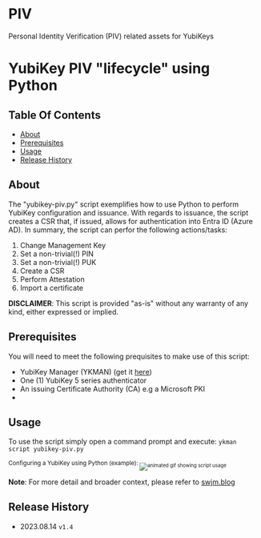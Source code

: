# PIV
Personal Identity Verification (PIV) related assets for YubiKeys

# YubiKey PIV "lifecycle" using Python

## Table Of Contents
  * [About](https://github.com/JMarkstrom/PIV/blob/main/README.md#about)
  * [Prerequisites](https://github.com/JMarkstrom/PIV/blob/main/README.md#prerequisites)
  * [Usage](https://github.com/JMarkstrom/PIV/blob/main/README.md#usage)
  * [Release History](https://github.com/JMarkstrom/PIV/blob/main/README.md#release-history)

## About
The "yubikey-piv.py" script exemplifies how to use Python to perform YubiKey configuration and issuance. 
With regards to issuance, the script creates a CSR that, if issued, allows for authentication into Entra ID (Azure AD).
In summary, the script can perfor the following actions/tasks:

  1. Change Management Key
  2. Set a non-trivial(!) PIN
  3. Set a non-trivial(!) PUK
  4. Create a CSR 
  5. Perform Attestation
  6. Import a certificate

**DISCLAIMER**: This script is provided "as-is" without any warranty of any kind, either expressed or implied.

## Prerequisites
You will need to meet the following prequisites to make use of this script:

* YubiKey Manager (YKMAN) (get it [here](https://www.yubico.com/support/download/yubikey-manager/))
* One (1) YubiKey 5 series authenticator
* An issuing Certificate Authority (CA) e.g a Microsoft PKI
* 
## Usage
To use the script simply open a command prompt and execute: ```ykman script yubikey-piv.py```

<sub>Configuring a YubiKey using Python (example):<sub>
![animated gif showing script usage](https://i.imgur.com/Lq0vi92.gif)


**Note**: For more detail and broader context, please refer to [swjm.blog](https://swjm.blog)

## Release History
* 2023.08.14 `v1.4`
